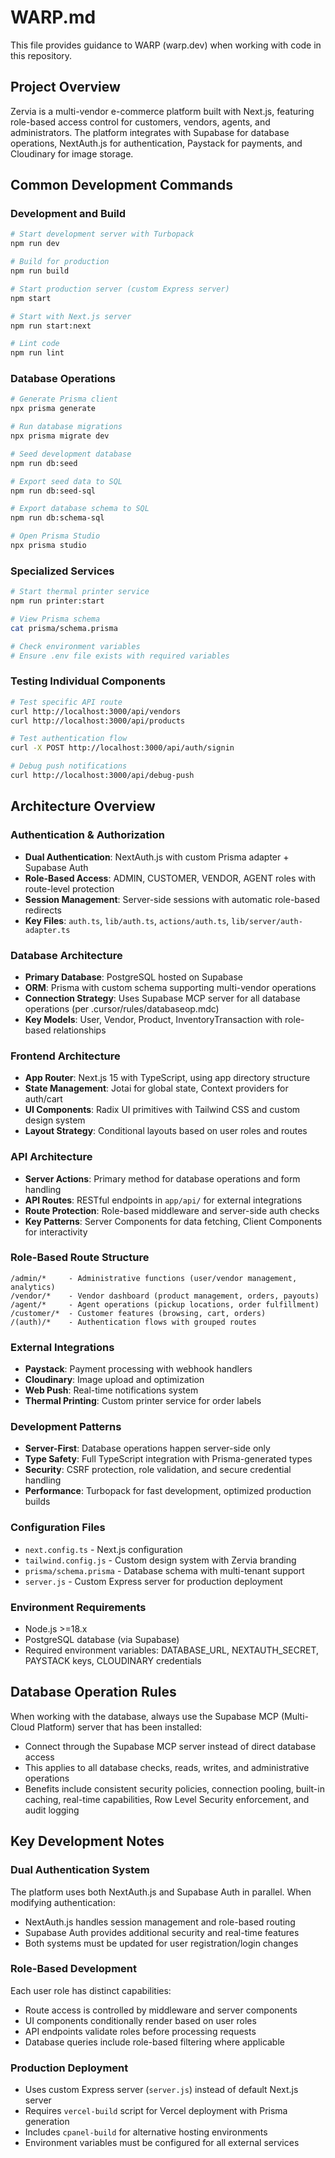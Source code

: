 # WARP.md

This file provides guidance to WARP (warp.dev) when working with code in this repository.

## Project Overview

Zervia is a multi-vendor e-commerce platform built with Next.js, featuring role-based access control for customers, vendors, agents, and administrators. The platform integrates with Supabase for database operations, NextAuth.js for authentication, Paystack for payments, and Cloudinary for image storage.

## Common Development Commands

### Development and Build
```bash
# Start development server with Turbopack
npm run dev

# Build for production
npm run build

# Start production server (custom Express server)
npm start

# Start with Next.js server
npm run start:next

# Lint code
npm run lint
```

### Database Operations
```bash
# Generate Prisma client
npx prisma generate

# Run database migrations
npx prisma migrate dev

# Seed development database
npm run db:seed

# Export seed data to SQL
npm run db:seed-sql

# Export database schema to SQL
npm run db:schema-sql

# Open Prisma Studio
npx prisma studio
```

### Specialized Services
```bash
# Start thermal printer service
npm run printer:start

# View Prisma schema
cat prisma/schema.prisma

# Check environment variables
# Ensure .env file exists with required variables
```

### Testing Individual Components
```bash
# Test specific API route
curl http://localhost:3000/api/vendors
curl http://localhost:3000/api/products

# Test authentication flow
curl -X POST http://localhost:3000/api/auth/signin

# Debug push notifications
curl http://localhost:3000/api/debug-push
```

## Architecture Overview

### Authentication & Authorization
- **Dual Authentication**: NextAuth.js with custom Prisma adapter + Supabase Auth
- **Role-Based Access**: ADMIN, CUSTOMER, VENDOR, AGENT roles with route-level protection
- **Session Management**: Server-side sessions with automatic role-based redirects
- **Key Files**: `auth.ts`, `lib/auth.ts`, `actions/auth.ts`, `lib/server/auth-adapter.ts`

### Database Architecture
- **Primary Database**: PostgreSQL hosted on Supabase
- **ORM**: Prisma with custom schema supporting multi-vendor operations
- **Connection Strategy**: Uses Supabase MCP server for all database operations (per .cursor/rules/databaseop.mdc)
- **Key Models**: User, Vendor, Product, InventoryTransaction with role-based relationships

### Frontend Architecture
- **App Router**: Next.js 15 with TypeScript, using app directory structure
- **State Management**: Jotai for global state, Context providers for auth/cart
- **UI Components**: Radix UI primitives with Tailwind CSS and custom design system
- **Layout Strategy**: Conditional layouts based on user roles and routes

### API Architecture
- **Server Actions**: Primary method for database operations and form handling
- **API Routes**: RESTful endpoints in `app/api/` for external integrations
- **Route Protection**: Role-based middleware and server-side auth checks
- **Key Patterns**: Server Components for data fetching, Client Components for interactivity

### Role-Based Route Structure
```
/admin/*     - Administrative functions (user/vendor management, analytics)
/vendor/*    - Vendor dashboard (product management, orders, payouts)
/agent/*     - Agent operations (pickup locations, order fulfillment)
/customer/*  - Customer features (browsing, cart, orders)
/(auth)/*    - Authentication flows with grouped routes
```

### External Integrations
- **Paystack**: Payment processing with webhook handlers
- **Cloudinary**: Image upload and optimization
- **Web Push**: Real-time notifications system
- **Thermal Printing**: Custom printer service for order labels

### Development Patterns
- **Server-First**: Database operations happen server-side only
- **Type Safety**: Full TypeScript integration with Prisma-generated types
- **Security**: CSRF protection, role validation, and secure credential handling
- **Performance**: Turbopack for fast development, optimized production builds

### Configuration Files
- `next.config.ts` - Next.js configuration
- `tailwind.config.js` - Custom design system with Zervia branding
- `prisma/schema.prisma` - Database schema with multi-tenant support
- `server.js` - Custom Express server for production deployment

### Environment Requirements
- Node.js >=18.x
- PostgreSQL database (via Supabase)
- Required environment variables: DATABASE_URL, NEXTAUTH_SECRET, PAYSTACK keys, CLOUDINARY credentials

## Database Operation Rules

When working with the database, always use the Supabase MCP (Multi-Cloud Platform) server that has been installed:
- Connect through the Supabase MCP server instead of direct database access
- This applies to all database checks, reads, writes, and administrative operations
- Benefits include consistent security policies, connection pooling, built-in caching, real-time capabilities, Row Level Security enforcement, and audit logging

## Key Development Notes

### Dual Authentication System
The platform uses both NextAuth.js and Supabase Auth in parallel. When modifying authentication:
- NextAuth.js handles session management and role-based routing
- Supabase Auth provides additional security and real-time features
- Both systems must be updated for user registration/login changes

### Role-Based Development
Each user role has distinct capabilities:
- Route access is controlled by middleware and server components
- UI components conditionally render based on user roles
- API endpoints validate roles before processing requests
- Database queries include role-based filtering where applicable

### Production Deployment
- Uses custom Express server (`server.js`) instead of default Next.js server
- Requires `vercel-build` script for Vercel deployment with Prisma generation
- Includes `cpanel-build` for alternative hosting environments
- Environment variables must be configured for all external services